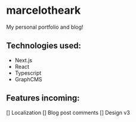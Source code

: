 # marcelotheark

My personal portfolio and blog!

## Technologies used:

- Next.js
- React
- Typescript
- GraphCMS

## Features incoming:

[] Localization
[] Blog post comments
[] Design v3
